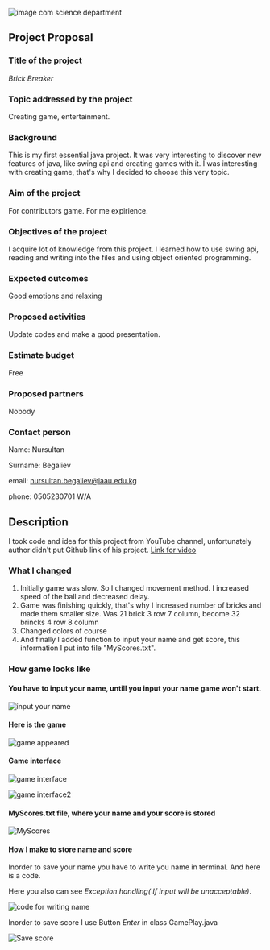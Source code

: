
![image com science department](https://github.com/nursultanbegaliev/JavaGame2/blob/master/Github/comsiencedepartment.png)

## Project Proposal

### Title of the project 
_Brick Breaker_

### Topic addressed by the project

Creating game, entertainment.

### Background

This is my first essential java project. It was very interesting to discover 
new features of java, like swing api and creating games with it. 
I was interesting with creating game, that's why I decided to choose this very topic.

### Aim of the project

For contributors game. 
For me expirience.

### Objectives of the project

I acquire lot of knowledge from this project. I learned how to use swing api, reading and writing into the files and using object oriented programming. 

### Expected outcomes

Good emotions and relaxing

### Proposed activities 

Update codes and make a good presentation.

### Estimate budget

Free

### Proposed partners

Nobody

### Contact person

Name: Nursultan

Surname: Begaliev 

email: nursultan.begaliev@iaau.edu.kg

phone: 0505230701 W/A



## Description 
I took code and idea for this project from YouTube channel, 
unfortunately author didn't put Github link of his project. 
[Link for video](https://www.youtube.com/watch?v=K9qMm3JbOH0)

### What I changed
1. Initially game was slow. So I changed movement method. I increased speed of the ball and decreased delay. 
2. Game was finishing quickly, that's why I increased number of bricks and made them smaller size.
Was 21 brick 3 row 7 column, become 32 brincks 4 row 8 column
3. Changed colors of course
4. And finally I added function to input your name and get score, this information I put into file "MyScores.txt".

### How game looks like

#### You have to input your name, untill you input your name game won't start.

![input your name](https://github.com/nursultanbegaliev/JavaGame2/blob/master/Github/Terminal_1.PNG)

#### Here is the game

![game appeared](https://github.com/nursultanbegaliev/JavaGame2/blob/master/Github/Terminal_2.PNG)

#### Game interface 

![game interface](https://github.com/nursultanbegaliev/JavaGame2/blob/master/Github/Game_GUI.PNG)

![game interface2](https://github.com/nursultanbegaliev/JavaGame2/blob/master/Github/Game_GUI_2.PNG)

#### MyScores.txt file, where your name and your score is stored

![MyScores](https://github.com/nursultanbegaliev/JavaGame2/blob/master/Github/myScores.PNG)

#### How I make to store name and score
Inorder to save your name you have to write you name in terminal. And here is a code. 

Here you also can see _Exception handling( If input will be unacceptable)_. 

![code for writing name](https://github.com/nursultanbegaliev/JavaGame2/blob/master/Github/myScoreProof_2Main.PNG)


Inorder to save score I use Button _Enter_ in class GamePlay.java

![Save score](https://github.com/nursultanbegaliev/JavaGame2/blob/master/Github/myScoreProof.PNG)




